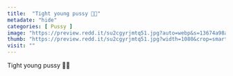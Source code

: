 ```yaml
---
title:  "Tight young pussy 💖💦"
metadate: "hide"
categories: [ Pussy ]
image: "https://preview.redd.it/su2cgyrjmtq51.jpg?auto=webp&s=13674a98a34c2549282c0ef49f155265b3074edc"
thumb: "https://preview.redd.it/su2cgyrjmtq51.jpg?width=1080&crop=smart&auto=webp&s=2dcaf244c00ec89cdcb852632312dd53f97ea6b2"
visit: ""
---
```

Tight young pussy 💖💦

